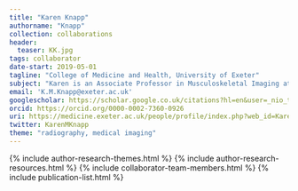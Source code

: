 ```yaml
---
title: "Karen Knapp"
authorname: "Knapp"
collection: collaborations
header:
  teaser: KK.jpg
tags: collaborator
date-start: 2019-05-01
tagline: "College of Medicine and Health, University of Exeter"
subject: "Karen is an Associate Professor in Musculoskeletal Imaging at the University of Exeter and Head of Medical Imaging"
email: 'K.M.Knapp@exeter.ac.uk'
googlescholar: https://scholar.google.co.uk/citations?hl=en&user=_nio_tIAAAAJ
orcid: https://orcid.org/0000-0002-7360-0926
uri: https://medicine.exeter.ac.uk/people/profile/index.php?web_id=Karen_Knapp
twitter: KarenMKnapp
theme: "radiography, medical imaging"
---
```

<p align= "justify">

{% include author-research-themes.html %}
{% include author-research-resources.html %}
{% include collaborator-team-members.html %}
{% include publication-list.html %}
